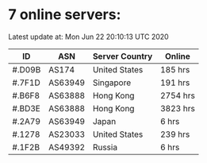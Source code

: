 # 7 online servers:

Latest update at: Mon Jun 22 20:10:13 UTC 2020

| ID | ASN | Server Country | Online |
| -- | --- | -------------- | ------ |
| #.D09B | AS174 | United States | 185 hrs |
| #.7F1D | AS63949 | Singapore | 191 hrs |
| #.B6F8 | AS63888 | Hong Kong | 2754 hrs |
| #.BD3E | AS63888 | Hong Kong | 3823 hrs |
| #.2A79 | AS63949 | Japan | 6 hrs |
| #.1278 | AS23033 | United States | 239 hrs |
| #.1F2B | AS49392 | Russia | 6 hrs |

